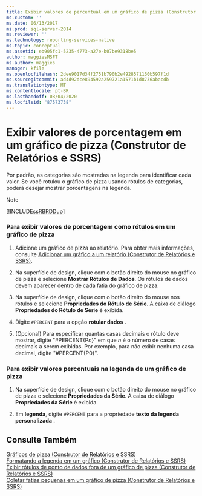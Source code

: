 ```yaml
---
title: Exibir valores de percentual em um gráfico de pizza (Construtor de Relatórios e SSRS) | Microsoft Docs
ms.custom: ''
ms.date: 06/13/2017
ms.prod: sql-server-2014
ms.reviewer: ''
ms.technology: reporting-services-native
ms.topic: conceptual
ms.assetid: eb905fc1-5235-4773-a27e-b07be9318be5
author: maggiesMSFT
ms.author: maggies
manager: kfile
ms.openlocfilehash: 2dee9017d34f2751b790b2e4928571160b597f1d
ms.sourcegitcommit: ad4d92dce894592a259721a1571b1d8736abacdb
ms.translationtype: MT
ms.contentlocale: pt-BR
ms.lasthandoff: 08/04/2020
ms.locfileid: "87573738"
---
```

# <a name="display-percentage-values-on-a-pie-chart-report-builder-and-ssrs"></a>Exibir valores de porcentagem em um gráfico de pizza (Construtor de Relatórios e SSRS)
  Por padrão, as categorias são mostradas na legenda para identificar cada valor. Se você rotulou o gráfico de pizza usando rótulos de categorias, poderá desejar mostrar porcentagens na legenda.  
  
> [!NOTE]  
>  [!INCLUDE[ssRBRDDup](../../includes/ssrbrddup-md.md)]  
  
### <a name="to-display-percentage-values-as-labels-on-a-pie-chart"></a>Para exibir valores de porcentagem como rótulos em um gráfico de pizza  
  
1.  Adicione um gráfico de pizza ao relatório. Para obter mais informações, consulte [Adicionar um gráfico a um relatório &#40;Construtor de Relatórios e SSRS&#41;](add-a-chart-to-a-report-report-builder-and-ssrs.md).  
  
2.  Na superfície de design, clique com o botão direito do mouse no gráfico de pizza e selecione **Mostrar Rótulos de Dados**. Os rótulos de dados devem aparecer dentro de cada fatia do gráfico de pizza.  
  
3.  Na superfície de design, clique com o botão direito do mouse nos rótulos e selecione **Propriedades do Rótulo de Série**. A caixa de diálogo **Propriedades do Rótulo de Série** é exibida.  
  
4.  Digite `#PERCENT` para a opção **rotular dados** .  
  
5.  (Opcional) Para especificar quantas casas decimais o rótulo deve mostrar, digite "#PERCENT{P*n*}" em que *n* é o número de casas decimais a serem exibidas. Por exemplo, para não exibir nenhuma casa decimal, digite "#PERCENT{P0}".  
  
### <a name="to-display-percentage-values-in-the-legend-of-a-pie-chart"></a>Para exibir valores percentuais na legenda de um gráfico de pizza  
  
1.  Na superfície de design, clique com o botão direito do mouse no gráfico de pizza e selecione **Propriedades da Série**. A caixa de diálogo **Propriedades da Série** é exibida.  
  
2.  Em **legenda**, digite `#PERCENT` para a propriedade **texto da legenda personalizada** .  
  
## <a name="see-also"></a>Consulte Também  
 [Gráficos de pizza &#40;Construtor de Relatórios e SSRS&#41;](charts-report-builder-and-ssrs.md)   
 [Formatando a legenda em um gráfico &#40;Construtor de Relatórios e SSRS&#41;](chart-legend-formatting-report-builder.md)   
 [Exibir rótulos de ponto de dados fora de um gráfico de pizza &#40;Construtor de Relatórios e SSRS&#41;](display-data-point-labels-outside-a-pie-chart-report-builder-and-ssrs.md)   
 [Coletar fatias pequenas em um gráfico de pizza &#40;Construtor de Relatórios e SSRS&#41;](collect-small-slices-on-a-pie-chart-report-builder-and-ssrs.md)  
  
  
